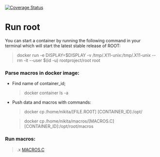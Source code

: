 [![Coverage Status](https://coveralls.io/repos/github/f1yToMoon/root/badge.svg?branch=main)](https://coveralls.io/github/f1yToMoon/root?branch=main)
# Run root
You can start a container by running the following command in your terminal which will start the latest stable release of ROOT:

> docker run -e DISPLAY=$DISPLAY -v /tmp/.X11-unix:/tmp/.X11-unix --rm -it --user $(id -u) rootproject/root root

### Parse macros in docker image:

* Find name of container_id;

  > docker container ls -a
  
* Push data and macros with commands:
 
  > docker cp /home/nikita/[FILE.RO0T] [CONTAINER_ID]:/opt/ 
 
  > docker cp /home/nikita/macros/[MACROS.C] [CONTAINER_ID]:/opt/root/macros
  
### Run macros:
   
  >.x [MACROS.C]("arguments")
   
